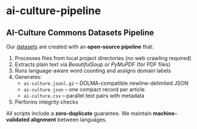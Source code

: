 # ai-culture-pipeline
## AI-Culture Commons Datasets Pipeline

Our [datasets](https://degeneration-of-nation.org/dataset) are created with an **open-source pipeline** that:

1. Processes files from local project directories (no web crawling required)
2. Extracts plain text via *BeautifulSoup* or *PyMuPDF* (for PDF files)
3. Runs language-aware word counting and assigns domain labels
4. Generates:
   * `ai-culture.jsonl.gz` – DOLMA-compatible newline-delimited JSON
   * `ai-culture.json` – one compact record per article
   * `ai-culture.csv` – parallel text pairs with metadata
5. Performs integrity checks

All scripts include a **zero-duplicate** guarantee. We maintain **machine-validated alignment** between languages.
